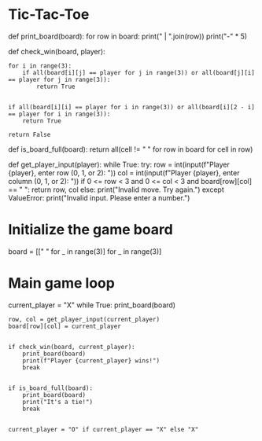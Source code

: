 # Tic-Tac-Toe
def print_board(board):
    for row in board:
        print(" | ".join(row))
        print("-" * 5)

def check_win(board, player):
    
    for i in range(3):
        if all(board[i][j] == player for j in range(3)) or all(board[j][i] == player for j in range(3)):
            return True

   
    if all(board[i][i] == player for i in range(3)) or all(board[i][2 - i] == player for i in range(3)):
        return True

    return False

def is_board_full(board):
    return all(cell != " " for row in board for cell in row)

def get_player_input(player):
    while True:
        try:
            row = int(input(f"Player {player}, enter row (0, 1, or 2): "))
            col = int(input(f"Player {player}, enter column (0, 1, or 2): "))
            if 0 <= row < 3 and 0 <= col < 3 and board[row][col] == " ":
                return row, col
            else:
                print("Invalid move. Try again.")
        except ValueError:
            print("Invalid input. Please enter a number.")

# Initialize the game board
board = [[" " for _ in range(3)] for _ in range(3)]

# Main game loop
current_player = "X"
while True:
    print_board(board)

    
    row, col = get_player_input(current_player)
    board[row][col] = current_player

   
    if check_win(board, current_player):
        print_board(board)
        print(f"Player {current_player} wins!")
        break

    
    if is_board_full(board):
        print_board(board)
        print("It's a tie!")
        break

    
    current_player = "O" if current_player == "X" else "X"
